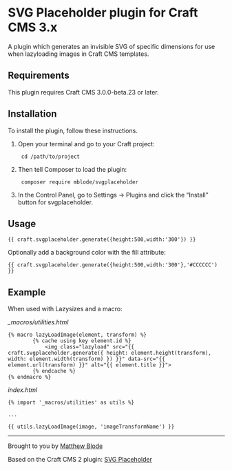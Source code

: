 # SVG Placeholder plugin for Craft CMS 3.x

A plugin which generates an invisible SVG of specific dimensions for use when lazyloading images in Craft CMS templates.

## Requirements

This plugin requires Craft CMS 3.0.0-beta.23 or later.

## Installation

To install the plugin, follow these instructions.

1. Open your terminal and go to your Craft project:

        cd /path/to/project

2. Then tell Composer to load the plugin:

        composer require mblode/svgplaceholder

3. In the Control Panel, go to Settings → Plugins and click the “Install” button for svgplaceholder.

## Usage

```
{{ craft.svgplaceholder.generate({height:500,width:'300'}) }}
```

Optionally add a background color with the fill attribute: 
```
{{ craft.svgplaceholder.generate({height:500,width:'300'},'#CCCCCC') }}
```

## Example

When used with Lazysizes and a macro:

*_macros/utilities.html*
```
{% macro lazyLoadImage(element, transform) %}
        {% cache using key element.id %}
            <img class="lazyload" src="{{ craft.svgplaceholder.generate({ height: element.height(transform), width: element.width(transform) }) }}" data-src="{{ element.url(transform) }}" alt="{{ element.title }}">
        {% endcache %}
{% endmacro %}
```

*index.html*
```
{% import '_macros/utilities' as utils %}

...

{{ utils.lazyLoadImage(image, 'imageTransformName') }}
```

---

Brought to you by [Matthew Blode](https://matthewblode.com)

Based on the Craft CMS 2 plugin: [SVG Placeholder](https://github.com/daltonrooney/svgplaceholder)

